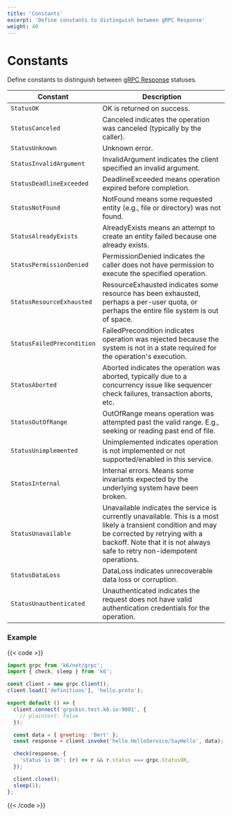 ```yaml
---
title: 'Constants'
excerpt: 'Define constants to distinguish between gRPC Response'
weight: 40
---
```


# Constants

Define constants to distinguish between [gRPC Response](https://grafana.com/docs/k6/<K6_VERSION>/javascript-api/k6-net-grpc/response) statuses.

| Constant                   | Description                                                                                                                                                                                                                  |
| -------------------------- | ---------------------------------------------------------------------------------------------------------------------------------------------------------------------------------------------------------------------------- |
| `StatusOK`                 | OK is returned on success.                                                                                                                                                                                                   |
| `StatusCanceled`           | Canceled indicates the operation was canceled (typically by the caller).                                                                                                                                                     |
| `StatusUnknown`            | Unknown error.                                                                                                                                                                                                               |
| `StatusInvalidArgument`    | InvalidArgument indicates the client specified an invalid argument.                                                                                                                                                          |
| `StatusDeadlineExceeded`   | DeadlineExceeded means operation expired before completion.                                                                                                                                                                  |
| `StatusNotFound`           | NotFound means some requested entity (e.g., file or directory) was not found.                                                                                                                                                |
| `StatusAlreadyExists`      | AlreadyExists means an attempt to create an entity failed because one already exists.                                                                                                                                        |
| `StatusPermissionDenied`   | PermissionDenied indicates the caller does not have permission to execute the specified operation.                                                                                                                           |
| `StatusResourceExhausted`  | ResourceExhausted indicates some resource has been exhausted, perhaps a per-user quota, or perhaps the entire file system is out of space.                                                                                   |
| `StatusFailedPrecondition` | FailedPrecondition indicates operation was rejected because the system is not in a state required for the operation's execution.                                                                                             |
| `StatusAborted`            | Aborted indicates the operation was aborted, typically due to a concurrency issue like sequencer check failures, transaction aborts, etc.                                                                                    |
| `StatusOutOfRange`         | OutOfRange means operation was attempted past the valid range. E.g., seeking or reading past end of file.                                                                                                                    |
| `StatusUnimplemented`      | Unimplemented indicates operation is not implemented or not supported/enabled in this service.                                                                                                                               |
| `StatusInternal`           | Internal errors. Means some invariants expected by the underlying system have been broken.                                                                                                                                   |
| `StatusUnavailable`        | Unavailable indicates the service is currently unavailable. This is a most likely a transient condition and may be corrected by retrying with a backoff. Note that it is not always safe to retry non-idempotent operations. |
| `StatusDataLoss`           | DataLoss indicates unrecoverable data loss or corruption.                                                                                                                                                                    |
| `StatusUnauthenticated`    | Unauthenticated indicates the request does not have valid authentication credentials for the operation.                                                                                                                      |

### Example

{{< code >}}

```javascript
import grpc from 'k6/net/grpc';
import { check, sleep } from 'k6';

const client = new grpc.Client();
client.load(['definitions'], 'hello.proto');

export default () => {
  client.connect('grpcbin.test.k6.io:9001', {
    // plaintext: false
  });

  const data = { greeting: 'Bert' };
  const response = client.invoke('hello.HelloService/SayHello', data);

  check(response, {
    'status is OK': (r) => r && r.status === grpc.StatusOK,
  });

  client.close();
  sleep(1);
};
```

{{< /code >}}
